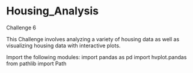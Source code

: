 # Housing_Analysis
Challenge 6

This Challenge involves analyzing a variety of housing data as well as visualizing housing data with interactive plots.

Import the following modules:
import pandas as pd
import hvplot.pandas
from pathlib import Path

